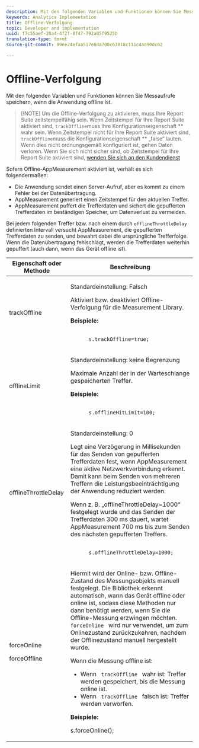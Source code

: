 ```yaml
---
description: Mit den folgenden Variablen und Funktionen können Sie Messaufrufe speichern, wenn die Anwendung offline ist.
keywords: Analytics Implementation
title: Offline-Verfolgung
topic: Developer and implementation
uuid: f7c55aef-28a4-4f2f-8f47-792a05f9525b
translation-type: tm+mt
source-git-commit: 99ee24efaa517e8da700c67818c111c4aa90dc02

---
```



# Offline-Verfolgung

Mit den folgenden Variablen und Funktionen können Sie Messaufrufe speichern, wenn die Anwendung offline ist.

> [!NOTE] Um die Offline-Verfolgung zu aktivieren, muss Ihre Report Suite zeitstempelfähig sein. Wenn Zeitstempel für Ihre Report Suite aktiviert sind, `trackOffline`muss Ihre Konfigurationseigenschaft ** wahr sein. Wenn Zeitstempel nicht für Ihre Report Suite aktiviert sind, `trackOffline`muss die Konfigurationseigenschaft ** „false“ lauten. Wenn dies nicht ordnungsgemäß konfiguriert ist, gehen Daten verloren. Wenn Sie sich nicht sicher sind, ob Zeitstempel für Ihre Report Suite aktiviert sind, [wenden Sie sich an den Kundendienst](https://helpx.adobe.com/contact/enterprise-support.ec.html#analytics)

Sofern Offline-AppMeasurement aktiviert ist, verhält es sich folgendermaßen:

* Die Anwendung sendet einen Server-Aufruf, aber es kommt zu einem Fehler bei der Datenübertragung.
* AppMeasurement generiert einen Zeitstempel für den aktuellen Treffer.
* AppMeasurement puffert die Trefferdaten und sichert die gepufferten Trefferdaten im beständigen Speicher, um Datenverlust zu vermeiden.

Bei jedem folgenden Treffer bzw. nach einem durch `offlineThrottleDelay` definierten Intervall versucht AppMeasurement, die gepufferten Trefferdaten zu senden, und bewahrt dabei die ursprüngliche Trefferfolge. Wenn die Datenübertragung fehlschlägt, werden die Trefferdaten weiterhin gepuffert (auch dann, wenn das Gerät offline ist).

<table id="table_E8FD8C89025C4E819FE2FEBC7A78984D"> 
 <thead> 
  <tr> 
   <th colname="col1" class="entry"> Eigenschaft oder Methode </th> 
   <th colname="col2" class="entry"> Beschreibung </th> 
  </tr> 
 </thead>
 <tbody> 
  <tr> 
   <td colname="col1"> <p>trackOffline </p> </td> 
   <td colname="col2"> <p>Standardeinstellung: Falsch </p> <p>Aktiviert bzw. deaktiviert Offline-Verfolgung für die Measurement Library. </p> <p> <b>Beispiele:</b> </p> 
    <code class="syntax c">
      s.trackOffline=true; 
    </code> </td> 
  </tr> 
  <tr> 
   <td colname="col1"> <p>offlineLimit </p> </td> 
   <td colname="col2"> <p>Standardeinstellung: keine Begrenzung </p> <p>Maximale Anzahl der in der Warteschlange gespeicherten Treffer. </p> <p> <b>Beispiele:</b> </p> 
    <code class="syntax c">
      s.offlineHitLimit=100; 
    </code> </td> 
  </tr> 
  <tr> 
   <td colname="col1"> <p>offlineThrottleDelay </p> </td> 
   <td colname="col2"> <p>Standardeinstellung: 0 </p> <p>Legt eine Verzögerung in Millisekunden für das Senden von gepufferten Trefferdaten fest, wenn AppMeasurement eine aktive Netzwerkverbindung erkennt. Damit kann beim Senden von mehreren Treffern die Leistungsbeeinträchtigung der Anwendung reduziert werden. </p> <p>Wenn z. B. „offlineThrottleDelay=1000“ festgelegt wurde und das Senden der Trefferdaten 300 ms dauert, wartet AppMeasurement 700 ms bis zum Senden des nächsten gepufferten Treffers. </p> 
    <code class="syntax c">
      s.offlineThrottleDelay=1000; 
    </code> </td> 
  </tr> 
  <tr> 
   <td colname="col1"> <p>forceOnline </p> <p>forceOffline </p> </td> 
   <td colname="col2"> <p> Hiermit wird der Online- bzw. Offline-Zustand des Messungsobjekts manuell festgelegt. Die Bibliothek erkennt automatisch, wann das Gerät offline oder online ist, sodass diese Methoden nur dann benötigt werden, wenn Sie die Offline-Messung erzwingen möchten. <code> forceOnline </code>   wird nur verwendet, um zum Onlinezustand zurückzukehren, nachdem der Offlinezustand manuell hergestellt wurde. </p> <p>Wenn die Messung offline ist: </p> 
    <ul id="ul_5A9CFD2968F64F938652C1D779EB7589"> 
     <li id="li_AF074C55DFED4DC8BD8CF3D25805040C"> Wenn <code> trackOffline </code> wahr ist: Treffer werden gespeichert, bis die Messung online ist. </li> 
     <li id="li_6A623377462548DB97C31654EADCFAF3"> Wenn <code> trackOffline </code> falsch ist: Treffer werden verworfen. </li> 
    </ul> <p> <b>Beispiele:</b> </p> 
    

s.forceOnline();
</code> </td>
</tr> 
 </tbody> 
</table>

